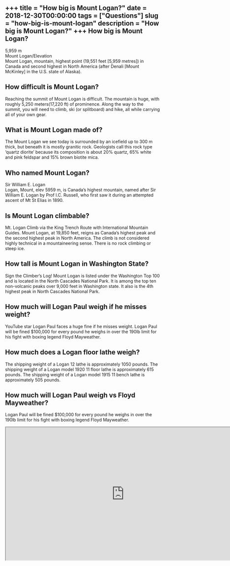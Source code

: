 +++
title = "How big is Mount Logan?"
date = 2018-12-30T00:00:00
tags = ["Questions"]
slug = "how-big-is-mount-logan"
description = "How big is Mount Logan?"
+++
How big is Mount Logan?
-----------------------

5,959 m  
Mount Logan/Elevation  
Mount Logan, mountain, highest point (19,551 feet \[5,959 metres\]) in Canada and second highest in North America (after Denali \[Mount McKinley\] in the U.S. state of Alaska).

How difficult is Mount Logan?
-----------------------------

Reaching the summit of Mount Logan is difficult. The mountain is huge, with roughly 5,250 meters(17,220 ft) of prominence. Along the way to the summit, you will need to climb, ski (or splitboard) and hike, all while carrying all of your own gear.

What is Mount Logan made of?
----------------------------

The Mount Logan we see today is surrounded by an icefield up to 300 m thick, but beneath it is mostly granitic rock. Geologists call this rock type ‘quartz diorite’ because its composition is about 20% quartz, 65% white and pink feldspar and 15% brown biotite mica.

Who named Mount Logan?
----------------------

Sir William E. Logan  
Logan, Mount, elev 5959 m, is Canada’s highest mountain, named after Sir William E. Logan by Prof I.C. Russell, who first saw it during an attempted ascent of Mt St Elias in 1890.

Is Mount Logan climbable?
-------------------------

Mt. Logan Climb via the King Trench Route with International Mountain Guides. Mount Logan, at 19,850 feet, reigns as Canada’s highest peak and the second highest peak in North America. The climb is not considered highly technical in a mountaineering sense. There is no rock climbing or steep ice.

How tall is Mount Logan in Washington State?
--------------------------------------------

Sign the Climber’s Log! Mount Logan is listed under the Washington Top 100 and is located in the North Cascades National Park. It is among the top ten non-volcanic peaks over 9,000 feet in Washington state. It also is the 4th highest peak in North Cascades National Park.

How much will Logan Paul weigh if he misses weight?
---------------------------------------------------

YouTube star Logan Paul faces a huge fine if he misses weight. Logan Paul will be fined $100,000 for every pound he weighs in over the 190lb limit for his fight with boxing legend Floyd Mayweather.

How much does a Logan floor lathe weigh?
----------------------------------------

The shipping weight of a Logan 12 lathe is approximately 1050 pounds. The shipping weight of a Logan model 1920 11 floor lathe is approximately 615 pounds. The shipping weight of a Logan model 1915 11 bench lathe is approximately 505 pounds.

How much will Logan Paul weigh vs Floyd Mayweather?
---------------------------------------------------

Logan Paul will be fined $100,000 for every pound he weighs in over the 190lb limit for his fight with boxing legend Floyd Mayweather.

<iframe allow="accelerometer; autoplay; clipboard-write; encrypted-media; gyroscope; picture-in-picture" allowfullscreen="" class="__youtube_prefs__  epyt-is-override  no-lazyload" data-no-lazy="1" data-origheight="433" data-origwidth="770" data-skipgform_ajax_framebjll="" height="433" id="_ytid_41919" loading="lazy" src="https://www.youtube.com/embed/Hqh9xuQlqvc?enablejsapi=1&autoplay=0&cc_load_policy=0&cc_lang_pref=&iv_load_policy=1&loop=0&modestbranding=0&rel=1&fs=1&playsinline=0&autohide=2&theme=dark&color=red&controls=1&" title="YouTube player" width="770"></iframe>